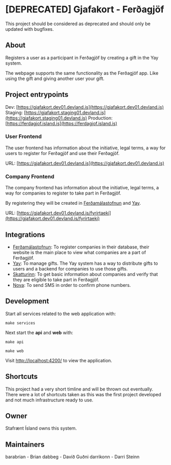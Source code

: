 # [DEPRECATED] Gjafakort - Ferðagjöf

This project should be considered as deprecated and should only be updated with
bugfixes.

## About

Registers a user as a participant in Ferðagjöf by creating a gift in the Yay
system.

The webpage supports the same functionality as the Ferðagjöf app. Like using the
gift and giving another user your gift.

## Project entrypoints

Dev: [https://gjafakort.dev01.devland.is](https://gjafakort.dev01.devland.is)
Staging: [https://gjafakort.staging01.devland.is](https://gjafakort.staging01.devland.is)
Production: [https://ferdagjof.island.is](https://ferdagjof.island.is)

### User Frontend

The user frontend has information about the initiative, legal terms, a way
for users to register for Ferðagjöf and use their Ferðagjöf.

URL: [https://gjafakort.dev01.devland.is](https://gjafakort.dev01.devland.is)

### Company Frontend

The company frontend has information about the initiative, legal terms, a way
for companies to register to take part in Ferðagjöf.

By registering they will be created in [Ferðamálastofnun](https://ferdalag.is)
and [Yay](https://yay.is).

URL: [https://gjafakort.dev01.devland.is/fyrirtaeki](https://gjafakort.dev01.devland.is/fyrirtaeki)

## Integrations

- [Ferðamálastofnun](https://ferdalag.is): To register companies in their
  database, their website is the main place to view what companies are a part
  of Ferðagjöf.
- [Yay](https://yay.is): To manage gifts. The Yay system has a way to distribute
  gifts to users and a backend for companies to use those gifts.
- [Skatturinn](https://rsk.is): To get basic information about companies and
  verify that they are eligible to take part in Ferðagjöf.
- [Nova](https://nova.is): To send SMS in order to confirm phone numbers.

## Development

Start all services related to the web application with:

```
make services
```

Next start the **api** and **web** with:

```
make api
```

```
make web
```

Visit [http://localhost:4200/](http://localhost:4200/) to view the application.

## Shortcuts

This project had a very short timline and will be thrown out eventually. There
were a lot of shortcuts taken as this was the first project developed and not
much infrastructure ready to use.

## Owner

Stafrænt Ísland owns this system.

## Maintainers

barabrian - Brian
dabbeg - Davíð Guðni
darrikonn - Darri Steinn
